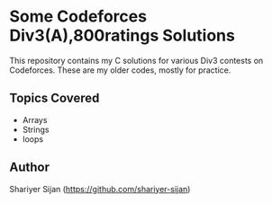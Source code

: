 # Some Codeforces Div3(A),800ratings Solutions

This repository contains my C solutions for various Div3 contests on Codeforces. These are my older codes, mostly for practice.

## Topics Covered
- Arrays
- Strings
- loops

## Author
Shariyer Sijan (https://github.com/shariyer-sijan)
